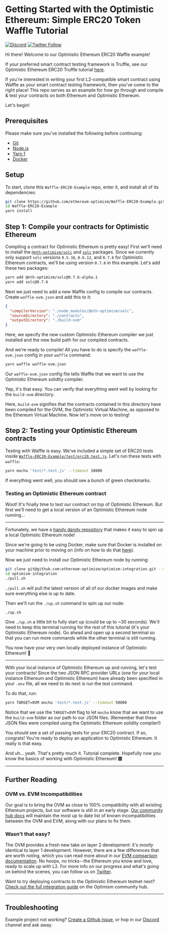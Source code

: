 # Getting Started with the Optimistic Ethereum: Simple ERC20 Token Waffle Tutorial

[![Discord](https://img.shields.io/discord/667044843901681675.svg?color=768AD4&label=discord&logo=https%3A%2F%2Fdiscordapp.com%2Fassets%2F8c9701b98ad4372b58f13fd9f65f966e.svg)](https://discord.com/channels/667044843901681675)
[![Twitter Follow](https://img.shields.io/twitter/follow/optimismPBC.svg?label=optimismPBC&style=social)](https://twitter.com/optimismPBC)

Hi there! Welcome to our Optimistic Ethereum ERC20 Waffle example!

If your preferred smart contract testing framework is Truffle, see our Optimistic Ethereum ERC20 Truffle tutorial [here](https://github.com/ethereum-optimism/Truffle-ERC20-Example).

If you're interested in writing your first L2-compatible smart contract using Waffle as your smart contract testing framework, then you've come to the right place!
This repo serves as an example for how go through and compile & test your contracts on both Ethereum and Optimistic Ethereum.

Let's begin!

## Prerequisites

Please make sure you've installed the following before continuing:

- [Git](https://git-scm.com/book/en/v2/Getting-Started-Installing-Git)
- [Node.js](https://nodejs.org/en/download/)
- [Yarn 1](https://classic.yarnpkg.com/en/docs/install#mac-stable)
- [Docker](https://docs.docker.com/engine/install/)

## Setup

To start, clone this `Waffle-ERC20-Example` repo, enter it, and install all of its dependencies:

```sh
git clone https://github.com/ethereum-optimism/Waffle-ERC20-Example.git
cd Waffle-ERC20-Example
yarn install
```

## Step 1: Compile your contracts for Optimistic Ethereum

Compiling a contract for Optimistic Ethereum is pretty easy!
First we'll need to install the [`@eth-optimism/solc`](https://www.npmjs.com/package/@eth-optimism/solc) and [`solc`](https://www.npmjs.com/package/solc) packages.
Since we currently only support `solc` versions `0.5.16`, `0.6.12`, and `0.7.6` for Optimistic Ethereum contracts, we'll be using version `0.7.6` in this example.
Let's add these two packages:

```sh
yarn add @eth-optimism/solc@0.7.6-alpha.1
yarn add solc@0.7.6
```

Next we just need to add a new Waffle config to compile our contracts.
Create `waffle-ovm.json` and add this to it:

```json
{
  "compilerVersion": "./node_modules/@eth-optimism/solc",
  "sourceDirectory": "./contracts",
  "outputDirectory": "./build-ovm"
}
```

Here, we specify the new custom Optimistic Ethereum compiler we just installed and the new build path for our compiled contracts.

And we're ready to compile! All you have to do is specify the `waffle-ovm.json` config in your `waffle` command:

```sh
yarn waffle waffle-ovm.json
```

Our `waffle-ovm.json` config file tells Waffle that we want to use the Optimistic Ethereum solidity compiler.

Yep, it's that easy. You can verify that everything went well by looking for the `build-ovm` directory.

Here, `build-ovm` signifies that the contracts contained in this directory have been compiled for the OVM, the Optimistic Virtual Machine, as opposed to the Ethereum Virtual Machine. Now let's move on to testing!

## Step 2: Testing your Optimistic Ethereum contracts

Testing with Waffle is easy. We've included a simple set of ERC20 tests inside [`Waffle-ERC20-Example/test/erc20.test.js`](https://github.com/ethereum-optimism/Waffle-ERC20-Example/blob/main/test/erc20.test.js). Let's run these tests with `waffle`:

```sh
yarn mocha 'test/*.test.js' --timeout 10000
```

If everything went well, you should see a bunch of green checkmarks.

### Testing an Optimistic Ethereum contract

Woot! It's finally time to test our contract on top of Optimistic Ethereum.
But first we'll need to get a local version of an Optimistic Ethereum node running...

-------

Fortunately, we have a [handy dandy repository](https://github.com/ethereum-optimism/optimism-integration) that makes it easy to spin up a local Optimistic Ethereum node!

Since we're going to be using Docker, make sure that Docker is installed on your machine prior to moving on (info on how to do that [here](https://docs.docker.com/engine/install/)).

Now we just need to install our Optimistic Ethereum node by running:

```sh
git clone git@github.com:ethereum-optimism/optimism-integration.git --recurse-submodules
cd optimism-integration
./pull.sh
```

`./pull.sh` will pull the latest version of all of our docker images and make sure everything else is up to date.

Then we'll run the `./up.sh` command to spin up our node:

```sh
./up.sh
```

Give `./up.sh` a little bit to fully start up (could be up to ~30 seconds).
We'll need to keep this terminal running for the rest of this tutorial (it's your Optimistic Ethereum node). Go ahead and open up a second terminal so that you can run more commands while the other terminal is still running.

You now have your very own locally deployed instance of Optimistic Ethereum! 🙌

-------

With your local instance of Optimistic Ethereum up and running, let's test your contracts! Since the two JSON RPC provider URLs (one for your local instance Ethereum and Optimistic Ethereum) have already been specified in your `.env` file, all we need to do next is run the test command.

To do that, run:

```sh
yarn TARGET=OVM mocha 'test/*.test.js' --timeout 50000
```

Notice that we use the `TARGET=OVM` flag to let `mocha` know that we want to use the `build-ovm` folder as our path to our JSON files.
(Remember that these JSON files were compiled using the Optimistic Ethereum solidity compiler!)

You should see a set of passing tests for your ERC20 contract. If so, congrats!
You're ready to deploy an application to Optimistic Ethereum.
It really is that easy.

And uh... yeah. That's pretty much it.
Tutorial complete.
Hopefully now you know the basics of working with Optimistic Ethereum! 🅾️

------

## Further Reading

### OVM vs. EVM Incompatibilities

Our goal is to bring the OVM as close to 100% compatibility with all existing Ethereum projects, but our software is still in an early stage. [Our community hub docs](https://community.optimism.io/docs/protocol/evm-comparison.html) will maintain the most up to date list of known incompatibilities between the OVM and EVM, along with our plans to fix them.

### Wasn't that easy?

The OVM provides a fresh new take on layer 2 development: it's _mostly_ identical to layer 1 development.
However, there are a few differences that are worth noting, which you can read more about in our [EVM comparison documentation](https://community.optimism.io/docs/protocol/evm-comparison.html).
No hoops, no tricks--the Ethereum you know and love, ready to scale up with L2.
For more info on our progress and what's going on behind the scenes, you can follow us on [Twitter](https://twitter.com/optimismPBC).

Want to try deploying contracts to the Optimistic Ethereum testnet next? [Check out the full integration guide](https://community.optimism.io/docs/developers/integration.html) on the Optimism community hub.

------

## Troubleshooting

Example project not working? [Create a Github Issue](https://github.com/ethereum-optimism/Truffle-ERC20-Example/issues), or hop in our [Discord](https://discordapp.com/invite/jrnFEvq) channel and ask away.
